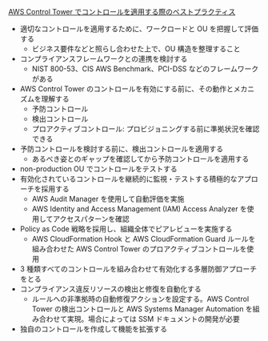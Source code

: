 
[AWS Control Tower でコントロールを適用する際のベストプラクティス](https://aws.amazon.com/jp/blogs/news/best-practices-for-applying-controls-with-aws-control-tower/)

* 適切なコントロールを適用するために、ワークロードと OU を把握して評価する
  * ビジネス要件などと照らし合わせた上で、OU 構造を整理すること
* コンプライアンスフレームワークとの連携を検討する
  * NIST 800-53、CIS AWS Benchmark、PCI-DSS などのフレームワークがある
* AWS Control Tower のコントロールを有効にする前に、その動作とメカニズムを理解する
  * 予防コントロール
  * 検出コントロール
  * プロアクティブコントロール: プロビジョニングする前に準拠状況を確認できる
* 予防コントロールを検討する前に、検出コントロールを適用する
  * あるべき姿とのギャップを確認してから予防コントロールを適用する
* non-production OU でコントロールをテストする
* 有効化されているコントロールを継続的に監視・テストする積極的なアプローチを採用する
  * AWS Audit Manager を使用して自動評価を実施
  * AWS Identity and Access Management (IAM) Access Analyzer を使用してアクセスパターンを確認
* Policy as Code 戦略を採用し、組織全体でピアレビューを実施する
  * AWS CloudFormation Hook と AWS CloudFormation Guard ルールを組み合わせた AWS Control Tower のプロアクティブコントロールを使用
* 3 種類すべてのコントロールを組み合わせて有効化する多層防御アプローチをとる
* コンプライアンス違反リソースの検出と修復を自動化する
  * ルールへの非準拠時の自動修復アクションを設定する。AWS Control Tower の検出コントロールと AWS Systems Manager Automation を組み合わせて実現。場合によっては SSM ドキュメントの開発が必要
* 独自のコントロールを作成して機能を拡張する


